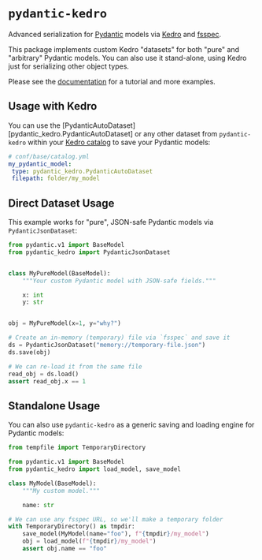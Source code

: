 # `pydantic-kedro`

Advanced serialization for [Pydantic](https://docs.pydantic.dev/) models
via [Kedro](https://kedro.readthedocs.io/en/stable/index.html) and
[fsspec](https://filesystem-spec.readthedocs.io/en/latest/).

This package implements custom Kedro "datasets" for both "pure" and "arbitrary"
Pydantic models. You can also use it stand-alone, using Kedro just for
serializing other object types.

Please see the [documentation](https://pydantic-kedro.rtfd.io) for a tutorial
and more examples.

## Usage with Kedro

You can use the [PydanticAutoDataset][pydantic_kedro.PydanticAutoDataset]
or any other dataset from `pydantic-kedro` within your
[Kedro catalog](https://docs.kedro.org/en/stable/get_started/kedro_concepts.html#data-catalog)
to save your Pydantic models:

```yaml
# conf/base/catalog.yml
my_pydantic_model:
 type: pydantic_kedro.PydanticAutoDataset
 filepath: folder/my_model
```

## Direct Dataset Usage

This example works for "pure", JSON-safe Pydantic models via
`PydanticJsonDataset`:

```python
from pydantic.v1 import BaseModel
from pydantic_kedro import PydanticJsonDataset


class MyPureModel(BaseModel):
    """Your custom Pydantic model with JSON-safe fields."""

    x: int
    y: str


obj = MyPureModel(x=1, y="why?")

# Create an in-memory (temporary) file via `fsspec` and save it
ds = PydanticJsonDataset("memory://temporary-file.json")
ds.save(obj)

# We can re-load it from the same file
read_obj = ds.load()
assert read_obj.x == 1
```

## Standalone Usage

You can also use `pydantic-kedro` as a generic saving and loading engine for
Pydantic models:

```python
from tempfile import TemporaryDirectory

from pydantic.v1 import BaseModel
from pydantic_kedro import load_model, save_model

class MyModel(BaseModel):
    """My custom model."""

    name: str

# We can use any fsspec URL, so we'll make a temporary folder
with TemporaryDirectory() as tmpdir:
    save_model(MyModel(name="foo"), f"{tmpdir}/my_model")
    obj = load_model(f"{tmpdir}/my_model")
    assert obj.name == "foo"
```
